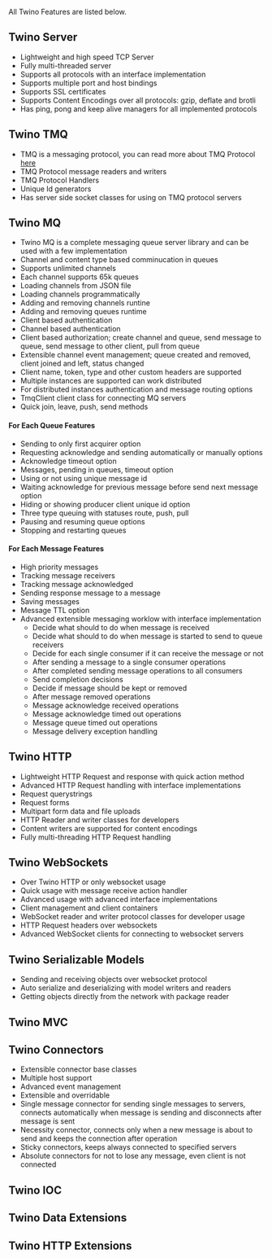 All Twino Features are listed below.


## Twino Server

* Lightweight and high speed TCP Server
* Fully multi-threaded server
* Supports all protocols with an interface implementation
* Supports multiple port and host bindings
* Supports SSL certificates
* Supports Content Encodings over all protocols: gzip, deflate and brotli
* Has ping, pong and keep alive managers for all implemented protocols

## Twino TMQ

* TMQ is a messaging protocol, you can read more about TMQ Protocol [here](https://github.com/mhelvacikoylu/twino/blob/v2/docs/TMQ%20Protocol.MD)
* TMQ Protocol message readers and writers
* TMQ Protocol Handlers
* Unique Id generators
* Has server side socket classes for using on TMQ protocol servers

## Twino MQ

* Twino MQ is a complete messaging queue server library and can be used with a few implementation
* Channel and content type based comminucation in queues
* Supports unlimited channels
* Each channel supports 65k queues
* Loading channels from JSON file
* Loading channels programmatically
* Adding and removing channels runtine
* Adding and removing queues runtime
* Client based authentication
* Channel based authentication
* Client based authorization; create channel and queue, send message to queue, send message to other client, pull from queue
* Extensible channel event management; queue created and removed, client joined and left, status changed
* Client name, token, type and other custom headers are supported
* Multiple instances are supported can work distributed
* For distributed instances authentication and message routing options
* TmqClient client class for connecting MQ servers
* Quick join, leave, push, send methods

#### For Each Queue Features

* Sending to only first acquirer option
* Requesting acknowledge and sending automatically or manually options
* Acknowledge timeout option
* Messages, pending in queues, timeout option
* Using or not using unique message id
* Waiting acknowledge for previous message before send next message option
* Hiding or showing producer client unique id option
* Three type queuing with statuses route, push, pull
* Pausing and resuming queue options
* Stopping and restarting queues

#### For Each Message Features

* High priority messages
* Tracking message receivers
* Tracking message acknowledged
* Sending response message to a message
* Saving messages
* Message TTL option
* Advanced extensible messaging worklow with interface implementation
  * Decide what should to do when message is received
  * Decide what should to do when message is started to send to queue receivers
  * Decide for each single consumer if it can receive the message or not
  * After sending a message to a single consumer operations
  * After completed sending message operations to all consumers
  * Send completion decisions
  * Decide if message should be kept or removed
  * After message removed operations
  * Message acknowledge received operations
  * Message acknowledge timed out operations
  * Message queue timed out operations
  * Message delivery exception handling

## Twino HTTP

* Lightweight HTTP Request and response with quick action method
* Advanced HTTP Request handling with interface implementations
* Request querystrings
* Request forms
* Multipart form data and file uploads
* HTTP Reader and writer classes for developers
* Content writers are supported for content encodings
* Fully multi-threading HTTP Request handling

## Twino WebSockets

* Over Twino HTTP or only websocket usage
* Quick usage with message receive action handler
* Advanced usage with advanced interface implementations
* Client management and client containers
* WebSocket reader and writer protocol classes for developer usage
* HTTP Request headers over websockets
* Advanced WebSocket clients for connecting to websocket servers

## Twino Serializable Models

* Sending and receiving objects over websocket protocol
* Auto serialize and deserializing with model writers and readers
* Getting objects directly from the network with package reader

## Twino MVC

## Twino Connectors

* Extensible connector base classes
* Multiple host support
* Advanced event management
* Extensible and overridable
* Single message connector for sending single messages to servers, connects automatically when message is sending and disconnects after message is sent
* Necessity connector, connects only when a new message is about to send and keeps the connection after operation
* Sticky connectors, keeps always connected to specified servers
* Absolute connectors for not to lose any message, even client is not connected

## Twino IOC

## Twino Data Extensions

## Twino HTTP Extensions
